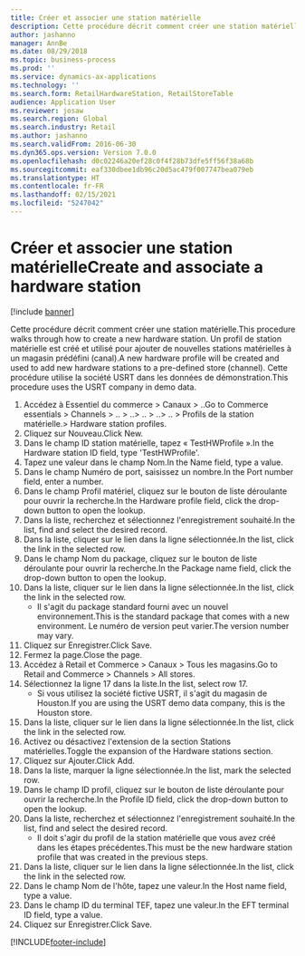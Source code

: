 ```yaml
---
title: Créer et associer une station matérielle
description: Cette procédure décrit comment créer une station matérielle.
author: jashanno
manager: AnnBe
ms.date: 08/29/2018
ms.topic: business-process
ms.prod: ''
ms.service: dynamics-ax-applications
ms.technology: ''
ms.search.form: RetailHardwareStation, RetailStoreTable
audience: Application User
ms.reviewer: josaw
ms.search.region: Global
ms.search.industry: Retail
ms.author: jashanno
ms.search.validFrom: 2016-06-30
ms.dyn365.ops.version: Version 7.0.0
ms.openlocfilehash: d0c02246a20ef28c0f4f28b73dfe5ff56f38a68b
ms.sourcegitcommit: eaf330dbee1db96c20d5ac479f007747bea079eb
ms.translationtype: HT
ms.contentlocale: fr-FR
ms.lasthandoff: 02/15/2021
ms.locfileid: "5247042"
---
```

# <a name="create-and-associate-a-hardware-station"></a><span data-ttu-id="7aa51-103">Créer et associer une station matérielle</span><span class="sxs-lookup"><span data-stu-id="7aa51-103">Create and associate a hardware station</span></span>

[!include [banner](../includes/banner.md)]

<span data-ttu-id="7aa51-104">Cette procédure décrit comment créer une station matérielle.</span><span class="sxs-lookup"><span data-stu-id="7aa51-104">This procedure walks through how to create a new hardware station.</span></span> <span data-ttu-id="7aa51-105">Un profil de station matérielle est créé et utilisé pour ajouter de nouvelles stations matérielles à un magasin prédéfini (canal).</span><span class="sxs-lookup"><span data-stu-id="7aa51-105">A new hardware profile will be created and used to add new hardware stations to a pre-defined store (channel).</span></span> <span data-ttu-id="7aa51-106">Cette procédure utilise la société USRT dans les données de démonstration.</span><span class="sxs-lookup"><span data-stu-id="7aa51-106">This procedure uses the USRT company in demo data.</span></span>

1. <span data-ttu-id="7aa51-107">Accédez à Essentiel du commerce > Canaux > ..</span><span class="sxs-lookup"><span data-stu-id="7aa51-107">Go to Commerce essentials > Channels > ..</span></span> <span data-ttu-id="7aa51-108">> ..</span><span class="sxs-lookup"><span data-stu-id="7aa51-108">> ..</span></span> <span data-ttu-id="7aa51-109">> ..</span><span class="sxs-lookup"><span data-stu-id="7aa51-109">> ..</span></span> <span data-ttu-id="7aa51-110">> Profils de la station matérielle.</span><span class="sxs-lookup"><span data-stu-id="7aa51-110">> Hardware station profiles.</span></span>
2. <span data-ttu-id="7aa51-111">Cliquez sur Nouveau.</span><span class="sxs-lookup"><span data-stu-id="7aa51-111">Click New.</span></span>
3. <span data-ttu-id="7aa51-112">Dans le champ ID station matérielle, tapez « TestHWProfile ».</span><span class="sxs-lookup"><span data-stu-id="7aa51-112">In the Hardware station ID field, type 'TestHWProfile'.</span></span>
4. <span data-ttu-id="7aa51-113">Tapez une valeur dans le champ Nom.</span><span class="sxs-lookup"><span data-stu-id="7aa51-113">In the Name field, type a value.</span></span>
5. <span data-ttu-id="7aa51-114">Dans le champ Numéro de port, saisissez un nombre.</span><span class="sxs-lookup"><span data-stu-id="7aa51-114">In the Port number field, enter a number.</span></span>
6. <span data-ttu-id="7aa51-115">Dans le champ Profil matériel, cliquez sur le bouton de liste déroulante pour ouvrir la recherche.</span><span class="sxs-lookup"><span data-stu-id="7aa51-115">In the Hardware profile field, click the drop-down button to open the lookup.</span></span>
7. <span data-ttu-id="7aa51-116">Dans la liste, recherchez et sélectionnez l'enregistrement souhaité.</span><span class="sxs-lookup"><span data-stu-id="7aa51-116">In the list, find and select the desired record.</span></span>
8. <span data-ttu-id="7aa51-117">Dans la liste, cliquer sur le lien dans la ligne sélectionnée.</span><span class="sxs-lookup"><span data-stu-id="7aa51-117">In the list, click the link in the selected row.</span></span>
9. <span data-ttu-id="7aa51-118">Dans le champ Nom du package, cliquez sur le bouton de liste déroulante pour ouvrir la recherche.</span><span class="sxs-lookup"><span data-stu-id="7aa51-118">In the Package name field, click the drop-down button to open the lookup.</span></span>
10. <span data-ttu-id="7aa51-119">Dans la liste, cliquer sur le lien dans la ligne sélectionnée.</span><span class="sxs-lookup"><span data-stu-id="7aa51-119">In the list, click the link in the selected row.</span></span>
    * <span data-ttu-id="7aa51-120">Il s'agit du package standard fourni avec un nouvel environnement.</span><span class="sxs-lookup"><span data-stu-id="7aa51-120">This is the standard package that comes with a new environment.</span></span> <span data-ttu-id="7aa51-121">Le numéro de version peut varier.</span><span class="sxs-lookup"><span data-stu-id="7aa51-121">The version number may vary.</span></span>  
11. <span data-ttu-id="7aa51-122">Cliquez sur Enregistrer.</span><span class="sxs-lookup"><span data-stu-id="7aa51-122">Click Save.</span></span>
12. <span data-ttu-id="7aa51-123">Fermez la page.</span><span class="sxs-lookup"><span data-stu-id="7aa51-123">Close the page.</span></span>
13. <span data-ttu-id="7aa51-124">Accédez à Retail et Commerce > Canaux > Tous les magasins.</span><span class="sxs-lookup"><span data-stu-id="7aa51-124">Go to Retail and Commerce > Channels > All stores.</span></span>
14. <span data-ttu-id="7aa51-125">Sélectionnez la ligne 17 dans la liste.</span><span class="sxs-lookup"><span data-stu-id="7aa51-125">In the list, select row 17.</span></span>
    * <span data-ttu-id="7aa51-126">Si vous utilisez la société fictive USRT, il s'agit du magasin de Houston.</span><span class="sxs-lookup"><span data-stu-id="7aa51-126">If you are using the USRT demo data company, this is the Houston store.</span></span>  
15. <span data-ttu-id="7aa51-127">Dans la liste, cliquer sur le lien dans la ligne sélectionnée.</span><span class="sxs-lookup"><span data-stu-id="7aa51-127">In the list, click the link in the selected row.</span></span>
16. <span data-ttu-id="7aa51-128">Activez ou désactivez l'extension de la section Stations matérielles.</span><span class="sxs-lookup"><span data-stu-id="7aa51-128">Toggle the expansion of the Hardware stations section.</span></span>
17. <span data-ttu-id="7aa51-129">Cliquez sur Ajouter.</span><span class="sxs-lookup"><span data-stu-id="7aa51-129">Click Add.</span></span>
18. <span data-ttu-id="7aa51-130">Dans la liste, marquer la ligne sélectionnée.</span><span class="sxs-lookup"><span data-stu-id="7aa51-130">In the list, mark the selected row.</span></span>
19. <span data-ttu-id="7aa51-131">Dans le champ ID profil, cliquez sur le bouton de liste déroulante pour ouvrir la recherche.</span><span class="sxs-lookup"><span data-stu-id="7aa51-131">In the Profile ID field, click the drop-down button to open the lookup.</span></span>
20. <span data-ttu-id="7aa51-132">Dans la liste, recherchez et sélectionnez l'enregistrement souhaité.</span><span class="sxs-lookup"><span data-stu-id="7aa51-132">In the list, find and select the desired record.</span></span>
    * <span data-ttu-id="7aa51-133">Il doit s'agir du profil de la station matérielle que vous avez créé dans les étapes précédentes.</span><span class="sxs-lookup"><span data-stu-id="7aa51-133">This must be the new hardware station profile that was created in the previous steps.</span></span>  
21. <span data-ttu-id="7aa51-134">Dans la liste, cliquer sur le lien dans la ligne sélectionnée.</span><span class="sxs-lookup"><span data-stu-id="7aa51-134">In the list, click the link in the selected row.</span></span>
22. <span data-ttu-id="7aa51-135">Dans le champ Nom de l'hôte, tapez une valeur.</span><span class="sxs-lookup"><span data-stu-id="7aa51-135">In the Host name field, type a value.</span></span>
23. <span data-ttu-id="7aa51-136">Dans le champ ID du terminal TEF, tapez une valeur.</span><span class="sxs-lookup"><span data-stu-id="7aa51-136">In the EFT terminal ID field, type a value.</span></span>
24. <span data-ttu-id="7aa51-137">Cliquez sur Enregistrer.</span><span class="sxs-lookup"><span data-stu-id="7aa51-137">Click Save.</span></span>



[!INCLUDE[footer-include](../../includes/footer-banner.md)]
